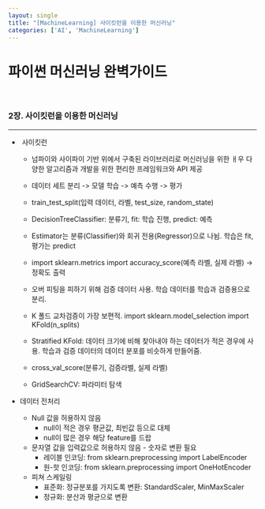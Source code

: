 ```yaml
---
layout: single
title: "[MachineLearning] 사이킷런을 이용한 머신러닝"
categories: ['AI', 'MachineLearning']
---
```




# 파이썬 머신러닝 완벽가이드

<br>

### 2장. 사이킷런을 이용한 머신러닝

---

* ​	사이킷런
    * 넘파이와 사이파이 기반 위에서 구축된 라이브러리로 머신러닝을 위한 ㅐ우 다양한 알고리즘과 개발을 위한 편리한 프레임워크와 API 제공
    * 데이터 세트 분리 -> 모델 학습 -> 예측 수행 -> 평가
    
    * train_test_split(입력 데이터, 라벨, test_size, random_state)
    * DecisionTreeClassifier: 분류기, fit: 학습 진행, predict: 예측
    * Estimator는 분류(Classifier)와 회귀 전용(Regressor)으로 나뉨. 학습은 fit, 평가는 predict
    * import sklearn.metrics import accuracy_score(예측 라벨, 실제 라벨) -> 정확도 출력
    * 오버 피팅을 피하기 위해 검증 데이터 사용. 학습 데이터를 학습과 검증용으로 분리. 
    * K 폴드 교차검증이 가장 보편적. import sklearn.model_selection import KFold(n_splits)
    * Stratified KFold: 데이터 크기에 비해 찾아내야 하는 데이터가 적은 경우에 사용. 학습과 검증 데이터의 데이터 분포를 비슷하게 만들어줌. 
    * cross_val_score(분류기, 검증라벨, 실제 라벨)
    * GridSearchCV: 파라미터 탐색
    
* 데이터 전처리

    * Null 값을 허용하지 않음
        * null이 적은 경우 평균값, 최빈값 등으로 대체
        * null이 많은 경우 해당 feature를 드랍
    * 문자열 값을 입력값으로 허용하지 않음 - 숫자로 변환 필요
        * 레이블 인코딩: from sklearn.preprocessing import LabelEncoder
        * 원-핫 인코딩: from sklearn.preprocessing import OneHotEncoder
    * 피쳐 스케일링
        * 표준화: 정규분포를 가지도록 변환: StandardScaler, MinMaxScaler
        * 정규화: 분산과 평균으로 변환
